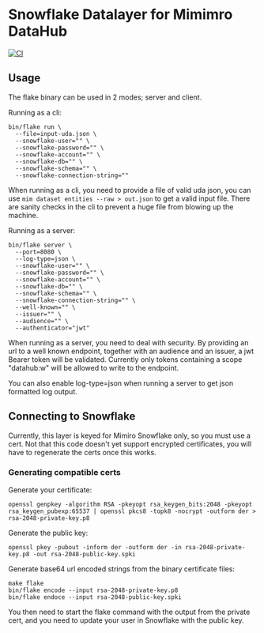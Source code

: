 # Snowflake Datalayer for Mimimro DataHub

[![CI](https://github.com/mimiro-io/datahub-snowflake-layer/actions/workflows/ci.yaml/badge.svg)](https://github.com/mimiro-io/datahub-snowflake-layer/actions/workflows/ci.yaml)

## Usage

The flake binary can be used in 2 modes; server and client.


Running as a cli:
```shell
bin/flake run \
  --file=input-uda.json \
  --snowflake-user="" \
  --snowflake-password="" \
  --snowflake-account="" \
  --snowflake-db="" \
  --snowflake-schema="" \ 
  --snowflake-connection-string="" 
```
When running as a cli, you need to provide a file of valid uda json, you can use `mim dataset entities --raw > out.json` 
to get a valid input file. There are sanity checks in the cli to prevent a huge file from blowing up the machine.


Running as a server:
```shell
bin/flake server \
  --port=8080 \
  --log-type=json \
  --snowflake-user="" \
  --snowflake-password="" \
  --snowflake-account="" \
  --snowflake-db="" \
  --snowflake-schema="" \ 
  --snowflake-connection-string="" \
  --well-known="" \
  --issuer="" \
  --audience="" \
  --authenticator="jwt" 
```

When running as a server, you need to deal with security. By providing an url to a well known endpoint, together with an
audience and an issuer, a jwt Bearer token will be validated. Currently only tokens containing a scope "datahub:w" will 
be allowed to write to the endpoint.

You can also enable log-type=json when running a server to get json formatted log output.

## Connecting to Snowflake

Currently, this layer is keyed for Mimiro Snowflake only, so you must use a cert. Not that this code doesn't yet support 
encrypted certificates, you will have to regenerate the certs once this works.

### Generating compatible certs

Generate your certificate:

```shell
openssl genpkey -algorithm RSA -pkeyopt rsa_keygen_bits:2048 -pkeyopt rsa_keygen_pubexp:65537 | openssl pkcs8 -topk8 -nocrypt -outform der > rsa-2048-private-key.p8
```

Generate the public key:
```shell
openssl pkey -pubout -inform der -outform der -in rsa-2048-private-key.p8 -out rsa-2048-public-key.spki
```

Generate base64 url encoded strings from the binary certificate files:
```shell
make flake
bin/flake encode --input rsa-2048-private-key.p8
bin/flake endoce --input rsa-2048-public-key.spki
```

You then need to start the flake command with the output from the private cert, and you need to update your user
in Snowflake with the public key.
